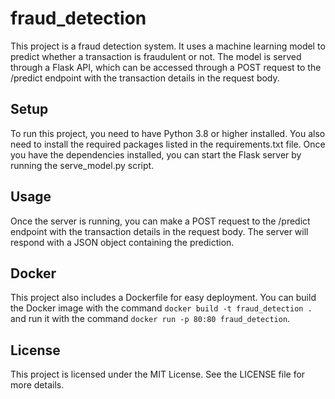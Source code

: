 # fraud_detection
This project is a fraud detection system. It uses a machine learning model to predict whether a transaction is fraudulent or not. The model is served through a Flask API, which can be accessed through a POST request to the /predict endpoint with the transaction details in the request body.

## Setup
To run this project, you need to have Python 3.8 or higher installed. You also need to install the required packages listed in the requirements.txt file. Once you have the dependencies installed, you can start the Flask server by running the serve_model.py script.

## Usage
Once the server is running, you can make a POST request to the /predict endpoint with the transaction details in the request body. The server will respond with a JSON object containing the prediction.

## Docker
This project also includes a Dockerfile for easy deployment. You can build the Docker image with the command `docker build -t fraud_detection .` and run it with the command `docker run -p 80:80 fraud_detection`.

## License
This project is licensed under the MIT License. See the LICENSE file for more details.